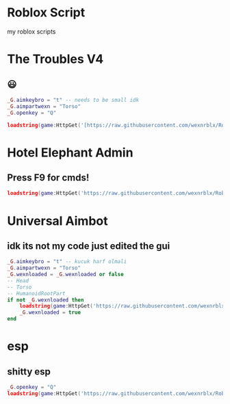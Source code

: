 # Roblox Script
my roblox scripts

# The Troubles V4

## 😃

```lua
_G.aimkeybro = "t" -- needs to be small idk
_G.aimpartwexn = "Torso"
_G.openkey = "Q"

loadstring(game:HttpGet('[https://raw.githubusercontent.com/wexnrblx/RobloxScripts/main/hotelelephantadmin](https://raw.githubusercontent.com/wexnrblx/RobloxScripts/refs/heads/main/thetroubles)'))()
```

# Hotel Elephant Admin

## Press F9 for cmds!

```lua
loadstring(game:HttpGet('https://raw.githubusercontent.com/wexnrblx/RobloxScripts/main/hotelelephantadmin'))()
```


# Universal Aimbot

## idk its not my code just edited the gui 

```lua
_G.aimkeybro = "t" -- kucuk harf olmali
_G.aimpartwexn = "Torso"
_G.wexnloaded = _G.wexnloaded or false
-- Head
-- Torso
-- HumanoidRootPart
if not _G.wexnloaded then
    loadstring(game:HttpGet('https://raw.githubusercontent.com/wexnrblx/RobloxScripts/refs/heads/main/aimbot'))()
    _G.wexnloaded = true
end
```

# esp

## shitty esp

```lua
_G.openkey = "Q"
loadstring(game:HttpGet('https://raw.githubusercontent.com/wexnrblx/RobloxScripts/refs/heads/main/espithink'))()
```
